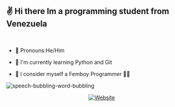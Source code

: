 ## ✌ Hi there Im a programming student from Venezuela

<br>

- 🐺 Pronouns:He/Him

- 🦊 I'm currently learning Python and Git

- 🌈 I consider myself a Femboy Programmer 🏳️‍🌈

![speech-bubbling-word-bubbling](https://github.com/TheFoxyKing/TheFoxyKing/assets/108497880/1ddfd1e0-918a-44ab-9915-368afd4e1b77)

<div align="center">

<a href="https://dev.to/thefoxyking"><img alt="Website" src="https://img.shields.io/badge/DEV-%230A0A0A.svg?&style=flat-square&logo=DEV.to&logoColor=white"></a>

</div>


<!--
**TheFoxyKing/TheFoxyKing** is a ✨ _special_ ✨ repository because its `README.md` (this file) appears on your GitHub profile.

Here are some ideas to get you started:

- 🔭 I’m currently working on ...
- 🌱 I’m currently learning ...
- 👯 I’m looking to collaborate on ...
- 🤔 I’m looking for help with ...
- 💬 Ask me about ...
- 📫 How to reach me: ...
- 😄 Pronouns: ...
- ⚡ Fun fact: ...
-->
